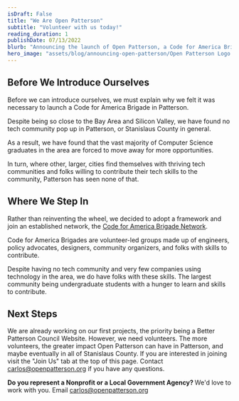 ```yaml
---
isDraft: False
title: "We Are Open Patterson"
subtitle: "Volunteer with us today!"
reading_duration: 1
publishDate: 07/13/2022
blurb: "Announcing the launch of Open Patterson, a Code for America Brigade."
hero_image: "assets/blog/announcing-open-patterson/Open Patterson Logo.png"
---
```


<h2>Before We Introduce Ourselves</h2>
<p>
Before we can introduce ourselves, we must explain why we felt it was necessary to launch a Code for America Brigade in Patterson.

Despite being so close to the Bay Area and Silicon Valley, we have found no tech community pop up in Patterson, or Stanislaus County in general. 

As a result, we have found that the vast majority of Computer Science graduates in the area are forced to move away for more opportunities.

In turn, where other, larger, cities find themselves with thriving tech communities and folks willing to contribute their tech skills to the community, Patterson has seen none of that.
</p>

<h2>Where We Step In</h2>
<p>
Rather than reinventing the wheel, we decided to adopt a framework and join an established network, the <a href="https://brigade.codeforamerica.org/" target="_blank">Code for America Brigade Network</a>. 

Code for America Brigades are volunteer-led groups made up of engineers, policy advocates, designers, community organizers, and folks with skills to contribute.

Despite having no tech community and very few companies using technology in the area, we do have folks with these skills. The largest community being undergraduate students with a hunger to learn and skills to contribute.
</p>

<h2>Next Steps</h2>
<p>We are already working on our first projects, the priority being a Better Patterson Council Website. However, we need volunteers. The more volunteers, the greater impact Open Patterson can have in Patterson, and maybe eventually in all of Stanislaus County. If you are interested in joining visit the "Join Us" tab at the top of this page. Contact <a href="mailto:carlos@openpatterson.org" target="_blank">carlos@openpatterson.org</a> if you have any questions.
</p>
<p>
<b>
Do you represent a Nonprofit or a Local Government Agency?
</b>
We'd love to work with you. Email <a href="mailto:carlos@openpatterson.org" target="_blank">carlos@openpatterson.org</a>
</p>